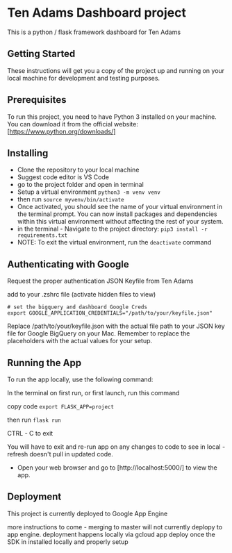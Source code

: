 # Ten Adams Dashboard project

This is a python / flask framework dashboard for Ten Adams

## Getting Started

These instructions will get you a copy of the project up and running on your local machine for development and testing purposes.

## Prerequisites

To run this project, you need to have Python 3 installed on your machine. You can download it from the official website: [https://www.python.org/downloads/]

## Installing

* Clone the repository to your local machine
* Suggest code editor is VS Code
* go to the project folder and open in terminal
* Setup a virtual environment
`python3 -m venv venv`
* then run
`source myvenv/bin/activate`
* Once activated, you should see the name of your virtual environment in the terminal prompt. You can now install packages and dependencies within this virtual environment without affecting the rest of your system.
* in the terminal - Navigate to the project directory:
`pip3 install -r requirements.txt`
* NOTE: To exit the virtual environment, run the `deactivate` command

## Authenticating with Google

Request the proper authentication JSON Keyfile from Ten Adams

add to your .zshrc file (activate hidden files to view)

```text
# set the bigquery and dashboard Google Creds 
export GOOGLE_APPLICATION_CREDENTIALS="/path/to/your/keyfile.json"
```

Replace /path/to/your/keyfile.json with the actual file path to your JSON key file for Google BigQuery on your Mac. Remember to replace the placeholders with the actual values for your setup.

## Running the App

To run the app locally, use the following command:

In the terminal on first run, or first launch, run this command

copy code
`export FLASK_APP=project`

then run
`flask run`

CTRL - C to exit

You will have to exit and re-run app on any changes to code to see in local - refresh doesn't pull in updated code.

* Open your web browser and go to [http://localhost:5000/] to view the app.

## Deployment

This project is currently deployed to Google App Engine 

more instructions to come - merging to master will not currently deplopy to app engine. deployment happens locally via gcloud app deploy once the SDK in installed locally and properly setup 
